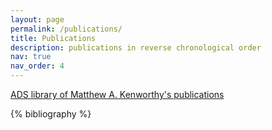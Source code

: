 ```yaml
---
layout: page
permalink: /publications/
title: Publications
description: publications in reverse chronological order
nav: true
nav_order: 4
---
```


[ADS library of Matthew A. Kenworthy's publications]( https://ui.adsabs.harvard.edu/public-libraries/qGMnfKiwT_ydy8eoGu7esw)

<!-- _pages/publications.md -->
<div class="publications">

{% bibliography %}

</div>

